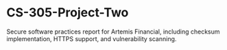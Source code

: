 # CS-305-Project-Two
Secure software practices report for Artemis Financial, including checksum implementation, HTTPS support, and vulnerability scanning.
